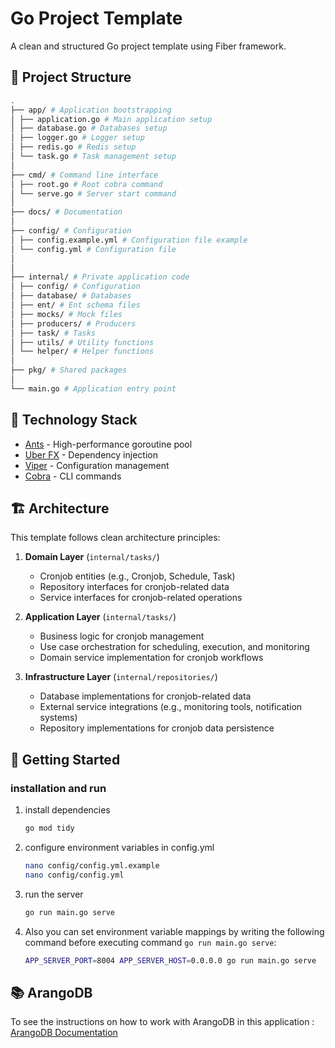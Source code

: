 # Go Project Template

A clean and structured Go project template using Fiber framework.

## 📁 Project Structure

```bash
.
├── app/ # Application bootstrapping
│ ├── application.go # Main application setup
│ ├── database.go # Databases setup  
│ ├── logger.go # Logger setup  
│ ├── redis.go # Redis setup  
│ └── task.go # Task management setup  
│
├── cmd/ # Command line interface
│ ├── root.go # Root cobra command
│ └── serve.go # Server start command
│
├── docs/ # Documentation
│
├── config/ # Configuration
│ ├── config.example.yml # Configuration file example
│ └── config.yml # Configuration file
│
│
├── internal/ # Private application code
│ ├── config/ # Configuration
│ ├── database/ # Databases
│ ├── ent/ # Ent schema files
│ ├── mocks/ # Mock files
│ ├── producers/ # Producers
│ ├── task/ # Tasks
│ ├── utils/ # Utility functions
│ └── helper/ # Helper functions
│
├── pkg/ # Shared packages
│
└── main.go # Application entry point
```

## 🔧 Technology Stack

- [Ants](https://github.com/panjf2000/ants) - High-performance goroutine pool
- [Uber FX](https://uber-go.github.io/fx/) - Dependency injection
- [Viper](https://github.com/spf13/viper) - Configuration management
- [Cobra](https://github.com/spf13/cobra) - CLI commands

## 🏗️ Architecture

This template follows clean architecture principles:

1. **Domain Layer** (`internal/tasks/`)

   - Cronjob entities (e.g., Cronjob, Schedule, Task)
   - Repository interfaces for cronjob-related data
   - Service interfaces for cronjob-related operations

2. **Application Layer** (`internal/tasks/`)

   - Business logic for cronjob management
   - Use case orchestration for scheduling, execution, and monitoring
   - Domain service implementation for cronjob workflows

3. **Infrastructure Layer** (`internal/repositories/`)

   - Database implementations for cronjob-related data
   - External service integrations (e.g., monitoring tools, notification systems)
   - Repository implementations for cronjob data persistence


## 🚀 Getting Started

### installation and run

1. install dependencies

   ```bash
   go mod tidy
   ```

2. configure environment variables in config.yml

   ```bash
   nano config/config.yml.example
   nano config/config.yml
   ```

3. run the server

   ```bash
   go run main.go serve
   ```

4. Also you can set environment variable mappings by writing the following command before executing command `go run main.go serve`:

   ```bash
   APP_SERVER_PORT=8004 APP_SERVER_HOST=0.0.0.0 go run main.go serve
   ```

## 📚 ArangoDB

To see the instructions on how to work with ArangoDB in this application : [ArangoDB Documentation](./docs/arangodb.md)
